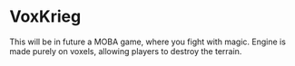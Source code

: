 # VoxKrieg
This will be in future a MOBA game, where you fight with magic.
Engine is made purely on voxels, allowing players to destroy the terrain.
